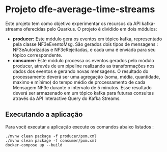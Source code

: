 # Projeto dfe-average-time-streams

Este projeto tem como objetivo experimentar os recursos da API kafka-streams oferecidas pelo Quarkus.
O projeto é dividido em dois módulos:
- **producer:** Este módulo gera os eventos em tópico kafka, representado pela classe NF3eEventoMsg. São gerados dois tipos de mensagens : NF3eAutorizadas e NF3eRejeitadas, e cada uma é enviada para seu tópico correspondente.
- **consumer:** Este módulo processa os eventos gerados pelo módulo producer, através de um pipeline realizando as transformações nos dados dos eventos e gerando novas mensagens. O resultado do processamento deverá ser uma agregação (soma, média, quantidade, maximo e mínimo) do tempo médio de processamento de cada Mensagem NF3e durante o intervalo de 5 minutos. Esse resultado deverá ser armazenado em um tópico kafka para futuras consultas através da API Interactive Query do Kafka Streams.

## Executando a aplicação 

Para você executar a aplicação execute os comandos abaixo listados :
```shell script
./mvnw clean package -f producer/pom.xml
./mvnw clean package -f consumer/pom.xml
docker-compose up --build
```

